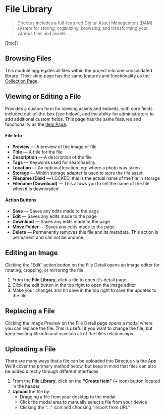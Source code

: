 # File Library

> Directus includes a full-featured Digital Asset Management (DAM) system for storing, organizing, browsing, and
> transforming your various files and assets.

[[toc]]

## Browsing Files

This module aggregates all files within the project into one consolidated library. This listing page has the same
features and functionality as the [Collection Page](/app/content/collection).

## Viewing or Editing a File

Provides a custom form for viewing assets and embeds, with core fields included out-of-the-box (see below), and the
ability for administrators to add additional custom fields. This page has the same features and functionality as the
[Item Page](/app/content/item).

#### File Info

- **Preview** — A preview of the image or file
- **Title** — A title for the file
- **Description** — A description of the file
- **Tags** — Keywords used for searchability
- **Location** — An optional location, eg: where a photo was taken
- **Storage** — Which storage adapter is used to store the file asset
- **Filename (Disk)** — LOCKED, this is the actual name of the file in storage
- **Filename (Download)** — This allows you to set the name of the file when it is downloaded

#### Action Buttons

- **Save** — Saves any edits made to the page
- **Edit** — Saves any edits made to the page
- **Download** — Saves any edits made to the page
- **Move Folder** — Saves any edits made to the page
- **Delete** — Permanently removes this file and its metadata. This action is permanent and can not be undone.

## Editing an Image

Clicking the "Edit" action button on the File Detail opens an image editor for rotating, cropping, or mirroring the
file.

1. From the **File Library**, click a file to open it's detail page
2. Click the edit button in the top right to open the image editor
3. Make your changes and hit save in the top right to save the updates to the file

## Replacing a File

Clicking the image Preview on the File Detail page opens a modal where you can replace the file. This is useful if you
want to change the file, but keep existing file info and maintain all of the file's relationships.

## Uploading a File

There are many ways that a file can be uploaded into Directus via the App. We'll cover the primary method below, but
keep in mind that files can also be added directly through different interfaces.

1. From the **File Library**, click on the **"Create Item"** (+ icon) button located in the header
2. **Upload** the file by:
   - Dragging a file from your desktop to the modal
   - Click the modal area to manually select a file from your device
   - Clicking the "..." icon and choosing "Import from URL"
